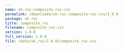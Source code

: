 ```yaml
---
name: uk-ruc-composite-ruc-csv
permalink: /downloads/uk-ruc-composite-ruc-csv/1_0_0
package: uk_ruc
title: composite_ruc
filename: composite_ruc.csv
version: 1.0.0
full_version: 1.0.0
file: /data/uk_ruc/1.0.0/composite_ruc.csv
---
```

